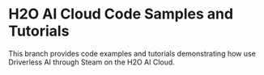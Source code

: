 # H2O AI Cloud Code Samples and Tutorials

This branch provides code examples and tutorials demonstrating how use Driverless AI through Steam on the H2O AI Cloud. 
